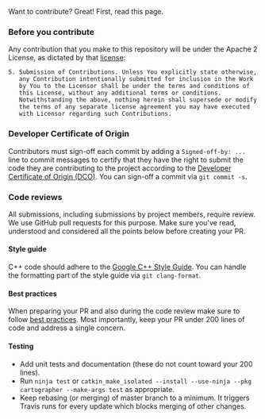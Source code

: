 Want to contribute? Great! First, read this page.

### Before you contribute

Any contribution that you make to this repository will
be under the Apache 2 License, as dictated by that
[license](http://www.apache.org/licenses/LICENSE-2.0):

```
5. Submission of Contributions. Unless You explicitly state otherwise,
   any Contribution intentionally submitted for inclusion in the Work
   by You to the Licensor shall be under the terms and conditions of
   this License, without any additional terms or conditions.
   Notwithstanding the above, nothing herein shall supersede or modify
   the terms of any separate license agreement you may have executed
   with Licensor regarding such Contributions.
```

### Developer Certificate of Origin

Contributors must sign-off each commit by adding a `Signed-off-by: ...`
line to commit messages to certify that they have the right to submit
the code they are contributing to the project according to the
[Developer Certificate of Origin (DCO)](https://developercertificate.org/).
You can sign-off a commit via `git commit -s`.

### Code reviews

All submissions, including submissions by project members, require review.
We use GitHub pull requests for this purpose. Make sure you've read,
understood and considered all the points below before creating your PR.

#### Style guide

C++ code should adhere to the
[Google C++ Style Guide](https://google.github.io/styleguide/cppguide.html).
You can handle the formatting part of the style guide via `git clang-format`.

#### Best practices

When preparing your PR and also during the code review make sure to follow
[best practices](https://google.github.io/eng-practices/review/developer/).
Most importantly, keep your PR under 200 lines of code and address a single
concern.

#### Testing

- Add unit tests and documentation (these do not count toward your 200 lines).
- Run `ninja test` or `catkin_make_isolated --install --use-ninja --pkg cartographer --make-args test` as appropriate.
- Keep rebasing (or merging) of master branch to a minimum. It triggers Travis
  runs for every update which blocks merging of other changes.
